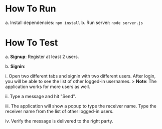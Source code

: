 # How To Run

a. Install dependencies: `npm install`
b. Run server: `node server.js`

# How To Test

a. **Signup**: Register at least 2 users.

b. **Signin**:

   i. Open two different tabs and signin with two different users. After login, you will be able to see the list of other logged-in usernames. 
      > **Note**: The application works for more users as well.

   ii. Type a message and hit "Send".

   iii. The application will show a popup to type the receiver name. Type the receiver name from the list of other logged-in users.

   iv. Verify the message is delivered to the right party.
